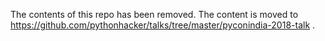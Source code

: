 The contents of this repo has been removed. The content is moved to https://github.com/pythonhacker/talks/tree/master/pyconindia-2018-talk .
